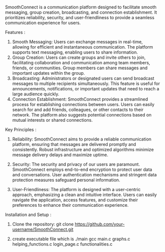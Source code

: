 SmoothConnect is a communication platform designed to facilitate smooth messaging, group creation, broadcasting, and connection establishment. It prioritizes reliability, security, and user-friendliness to provide a seamless communication experience for users.

Features :
1. Smooth Messaging: Users can exchange messages in real-time, allowing for efficient and instantaneous communication. The platform supports text messaging, enabling users to share information.
2. Group Creation: Users can create groups and invite others to join, facilitating collaboration and communication among team members, friends, or communities. Group members can share messages and important updates within the group.
3. Broadcasting: Administrators or designated users can send broadcast messages to multiple recipients simultaneously. This feature is useful for announcements, notifications, or important updates that need to reach a large audience quickly.
4. Connection Establishment: SmoothConnect provides a streamlined process for establishing connections between users. Users can easily search for and add friends, colleagues, or other contacts to their network. The platform also suggests potential connections based on mutual interests or shared connections.

Key Principles : 
1. Reliability: SmoothConnect aims to provide a reliable communication platform, ensuring that messages are delivered promptly and consistently. Robust infrastructure and optimized algorithms minimize message delivery delays and maximize uptime.

2. Security: The security and privacy of our users are paramount. SmoothConnect employs end-to-end encryption to protect user data and conversations. User authentication mechanisms and stringent data protection measures safeguard personal information.

3. User-Friendliness: The platform is designed with a user-centric approach, emphasizing a clean and intuitive interface. Users can easily navigate the application, access features, and customize their preferences to enhance their communication experience.


Installation and Setup : 

1. Clone the repository:
   git clone https://github.com/your-username/SmoothConnect.git

2. create executable file which is ./main
   gcc main.c graphs.c helping_functions.c login_page.c functionalities.c 




